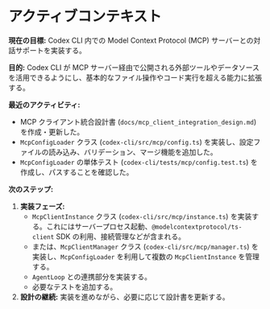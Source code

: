 # アクティブコンテキスト

**現在の目標:** Codex CLI 内での Model Context Protocol (MCP) サーバーとの対話サポートを実装する。

**目的:** Codex CLI が MCP サーバー経由で公開される外部ツールやデータソースを活用できるようにし、基本的なファイル操作やコード実行を超える能力に拡張する。

**最近のアクティビティ:**

- MCP クライアント統合設計書 (`docs/mcp_client_integration_design.md`) を作成・更新した。
- `McpConfigLoader` クラス (`codex-cli/src/mcp/config.ts`) を実装し、設定ファイルの読み込み、バリデーション、マージ機能を追加した。
- `McpConfigLoader` の単体テスト (`codex-cli/tests/mcp/config.test.ts`) を作成し、パスすることを確認した。

**次のステップ:**

1.  **実装フェーズ:**
    - `McpClientInstance` クラス (`codex-cli/src/mcp/instance.ts`) を実装する。これにはサーバープロセス起動、`@modelcontextprotocol/ts-client` SDK の利用、接続管理などが含まれる。
    - または、`McpClientManager` クラス (`codex-cli/src/mcp/manager.ts`) を実装し、`McpConfigLoader` を利用して複数の `McpClientInstance` を管理する。
    - `AgentLoop` との連携部分を実装する。
    - 必要なテストを追加する。
2.  **設計の継続:** 実装を進めながら、必要に応じて設計書を更新する。
